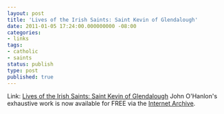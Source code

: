 ```yaml
---
layout: post
title: 'Lives of the Irish Saints: Saint Kevin of Glendalough'
date: 2011-01-05 17:24:00.000000000 -08:00
categories:
- links
tags:
- catholic
- saints
status: publish
type: post
published: true
---
```

Link: <a href="http://goo.gl/SkMMt">Lives of the Irish Saints: Saint Kevin of Glendalough</a>
John O'Hanlon's exhaustive work is now available for FREE via the [Internet Archive](http://www.archive.org/).

